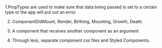 1.PropTypes are used to make sure that data being passed is set to
    a certain type or the app will put out an error.

2. ComponentDidMount, Render, Birthing, Mounting, Growth, Death.

3. A component that receives another component as an argument 

4. Through less, separate component css files and Styled Components.



